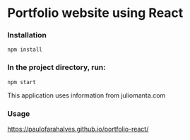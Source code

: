 # Portfolio website using React

### Installation

`npm install`

### In the project directory, run:

`npm start`

This application uses information from juliomanta.com

### Usage

https://paulofarahalves.github.io/portfolio-react/
